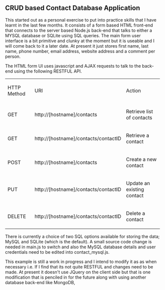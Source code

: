 ## CRUD based Contact Database Application ##


This started out as a personal exercise to put into practice skills that I have learnt in the last few months. It consists of a form based HTML front-end that connects to the server based Node.js back-end that talks to either a MYSQL database or SQLite using SQL queries. The main form user interface is a bit primitive and clunky at the moment but it is useable and I will come back to it a later date. At present it just stores first name, last name, phone number, email address, website address and a comment per person.

The HTML form UI uses javascript and AJAX requests to talk to the back-end using the following RESTFUL API.

<table class="c10"><tbody><tr class="c6"><td class="c5 c7" colspan="1" rowspan="1"><p class="c4"><span class="c7 c8">HTTP Method</span></p></td><td class="c3 c7" colspan="1" rowspan="1"><p class="c4"><span class="c8 c7">URI</span></p></td><td class="c0 c7" colspan="1" rowspan="1"><p class="c4"><span class="c8 c7">Action</span></p></td></tr><tr class="c6"><td class="c5" colspan="1" rowspan="1"><p class="c4"><span class="c2">GET</span></p></td><td class="c3" colspan="1" rowspan="1"><p class="c4"><span class="c2">http://[hostname]/contacts</span></p></td><td class="c0" colspan="1" rowspan="1"><p class="c4"><span class="c2">Retrieve list of contacts</span></p></td></tr><tr class="c6"><td class="c5" colspan="1" rowspan="1"><p class="c4"><span class="c2">GET</span></p></td><td class="c3" colspan="1" rowspan="1"><p class="c4"><span class="c2">http://[hostname]/contacts/contactID</span></p></td><td class="c0" colspan="1" rowspan="1"><p class="c4"><span class="c2">Retrieve a contact</span></p></td></tr><tr class="c6"><td class="c5" colspan="1" rowspan="1"><p class="c4"><span class="c2">POST</span></p></td><td class="c3" colspan="1" rowspan="1"><p class="c4"><span class="c2">http://[hostname]/contacts</span></p></td><td class="c0" colspan="1" rowspan="1"><p class="c4"><span class="c2">Create a new contact</span></p></td></tr><tr class="c6"><td class="c5" colspan="1" rowspan="1"><p class="c4"><span class="c2">PUT</span></p></td><td class="c3" colspan="1" rowspan="1"><p class="c4"><span class="c2">http://[hostname]/contacts/contactID</span></p></td><td class="c0" colspan="1" rowspan="1"><p class="c4"><span class="c2">Update an existing contact</span></p></td></tr><tr class="c6"><td class="c5" colspan="1" rowspan="1"><p class="c4"><span class="c2">DELETE</span></p></td><td class="c3" colspan="1" rowspan="1"><p class="c4"><span class="c2">http://[hostname]/contacts/contactID</span></p></td><td class="c0" colspan="1" rowspan="1"><p class="c4"><span class="c2">Delete a contact</span></p><p class="c4 c11"><span class="c2"></span></p></td></tr></tbody></table>

There is currently a choice of two  SQL options available for storing the data; MySQL and SQLite (which is the default). A small source code change is needed in main.js to switch and also the MySQL database details and user credentials need to be edited into contact_mysql.js.

This example is still a work in progress and I intend to modify it as as when necessary i.e. If I find that its not quite RESTFUL and changes need to be made. At present it doesn't use JQuery on the client side but that is one modification that is penciled in for the future along with using another database back-end like MongoDB,

